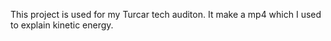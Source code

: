 This project is used for my Turcar tech auditon. It make a mp4 which I used to explain kinetic energy.
